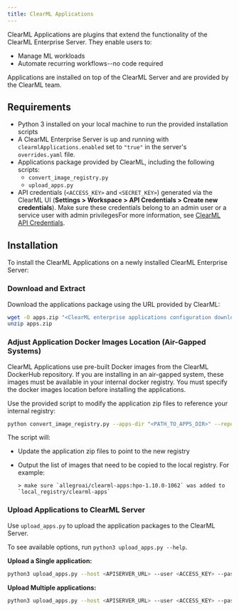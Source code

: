 ```yaml
---
title: ClearML Applications
---
```


ClearML Applications are plugins that extend the functionality of the ClearML Enterprise Server. They enable users 
to: 
* Manage ML workloads 
* Automate recurring workflows--no code required

Applications are installed on top of the ClearML Server and are provided by the ClearML team.

## Requirements

- Python 3 installed on your local machine to run the provided installation scripts
- A ClearML Enterprise Server is up and running with `clearmlApplications.enabled` set to `"true"` in the server's `overrides.yaml` file.
- Applications package provided by ClearML, including the following scripts:
  - `convert_image_registry.py`
  - `upload_apps.py`
- API credentials (`<ACCESS_KEY>` and `<SECRET_KEY>`) generated via 
  the ClearML UI (**Settings > Workspace > API Credentials > Create new credentials**). Make sure these credentials 
  belong to an admin user or a service user with admin privilegesFor more information, see [ClearML API Credentials](../../../webapp/settings/webapp_settings_profile.md#clearml-api-credentials). 

## Installation

To install the ClearML Applications on a newly installed ClearML Enterprise Server: 

### Download and Extract

Download the applications package using the URL provided by ClearML:

```bash
wget -O apps.zip "<ClearML enterprise applications configuration download url>"
unzip apps.zip
```

### Adjust Application Docker Images Location (Air-Gapped Systems)

ClearML Applications use pre-built Docker images from the ClearML DockerHub repository. If you are 
installing in an air-gapped system, these images must be available in your internal docker registry. You must specify 
the docker images location before installing the applications.

Use the provided script to modify the application zip files to reference your internal registry:

```bash
python convert_image_registry.py --apps-dir "<PATH_TO_APPS_DIR>" --repo <LOCAL_REGISTRY>/clearml-apps
```

The script will:
* Update the application zip files to point to the new registry
* Output the list of images that need to be copied to the local registry. For example:

   ```
   > make sure `allegroai/clearml-apps:hpo-1.10.0-1062` was added to `local_registry/clearml-apps`
   ```

### Upload Applications to ClearML Server

Use `upload_apps.py` to upload the application packages to the ClearML Server.

To see available options, run `python3 upload_apps.py --help`.

**Upload a Single application:**

```bash
python3 upload_apps.py --host <APISERVER_URL> --user <ACCESS_KEY> --password <SECRET_KEY> --files "YOUR_APP.zip"
```

**Upload Multiple applications:**

```bash
python3 upload_apps.py --host <APISERVER_URL> --user <ACCESS_KEY> --password <SECRET_KEY> --dir "<PATH_TO_APPS_DIR>" -ml
```